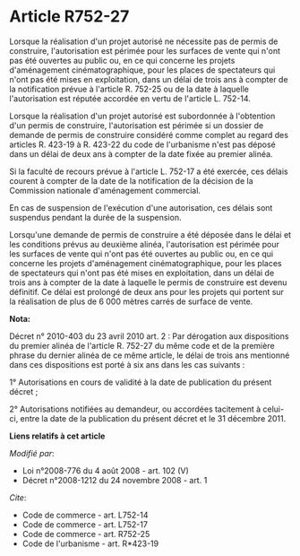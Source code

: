 # Article R752-27

Lorsque la réalisation d'un projet autorisé ne nécessite pas de permis de construire, l'autorisation est périmée pour les
surfaces de vente qui n'ont pas été ouvertes au public ou, en ce qui concerne les projets d'aménagement cinématographique,
pour les places de spectateurs qui n'ont pas été mises en exploitation, dans un délai de trois ans à compter de la
notification prévue à l'article R. 752-25 ou de la date à laquelle l'autorisation est réputée accordée en vertu de l'article
L. 752-14. 

Lorsque la réalisation d'un projet autorisé est subordonnée à l'obtention d'un permis de construire, l'autorisation est
périmée si un dossier de demande de permis de construire considéré comme complet au regard des articles R. 423-19 à R. 423-22
du code de l'urbanisme n'est pas déposé dans un délai de deux ans à compter de la date fixée au premier alinéa. 

Si la faculté de recours prévue à l'article L. 752-17 a été exercée, ces délais courent à compter de la date de la
notification de la décision de la Commission nationale d'aménagement commercial. 

En cas de suspension de l'exécution d'une autorisation, ces délais sont suspendus pendant la durée de la suspension. 

Lorsqu'une demande de permis de construire a été déposée dans le délai et les conditions prévus au deuxième alinéa,
l'autorisation est périmée pour les surfaces de vente qui n'ont pas été ouvertes au public ou, en ce qui concerne les projets
d'aménagement cinématographique, pour les places de spectateurs qui n'ont pas été mises en exploitation, dans un délai de
trois ans à compter de la date à laquelle le permis de construire est devenu définitif. Ce délai est prolongé de deux ans
pour les projets qui portent sur la réalisation de plus de 6 000 mètres carrés de surface de vente.

**Nota:**

Décret n° 2010-403 du 23 avril 2010 art. 2 : Par dérogation aux dispositions du premier alinéa de l'article R. 752-27  du
même code et de la première phrase du dernier alinéa de ce même  article, le délai de trois ans mentionné dans ces
dispositions est porté  à six ans dans les cas suivants :

1° Autorisations en cours de validité à la date de publication du présent décret ;

2° Autorisations notifiées au demandeur, ou accordées tacitement à  celui-ci, entre la date de la publication du présent
décret et le 31  décembre 2011.

**Liens relatifs à cet article**

_Modifié par_:

  - Loi n°2008-776 du 4 août 2008 - art. 102 (V)
  - Décret n°2008-1212 du 24 novembre 2008 - art. 1

_Cite_:

  - Code de commerce - art. L752-14
  - Code de commerce - art. L752-17
  - Code de commerce - art. R752-25
  - Code de l'urbanisme - art. R*423-19
